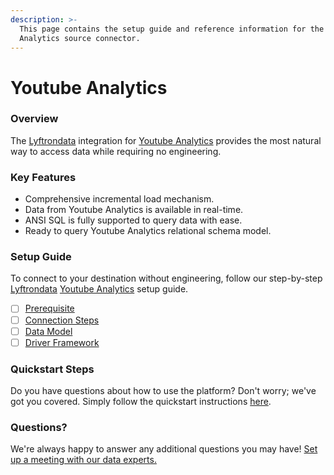 ```yaml
---
description: >-
  This page contains the setup guide and reference information for the Youtube
  Analytics source connector.
---
```


# Youtube Analytics

### Overview

The [Lyftrondata](https://www.lyftrondata.com/) integration for [Youtube Analytics](None/) provides the most natural way to access data while requiring no engineering.

### Key Features

* Comprehensive incremental load mechanism.
* Data from Youtube Analytics is available in real-time.
* ANSI SQL is fully supported to query data with ease.
* Ready to query Youtube Analytics relational schema model.

### Setup Guide

To connect to your destination without engineering, follow our step-by-step [Lyftrondata](https://www.lyftrondata.com/) [Youtube Analytics](None/) setup guide.

* [ ] [Prerequisite](prerequisite.md)
* [ ] [Connection Steps](connection-steps.md)
* [ ] [Data Model](data-model/erd.md)
* [ ] [Driver Framework](driver-framework/)

### Quickstart Steps

Do you have questions about how to use the platform? Don't worry; we've got you covered. Simply follow the quickstart instructions [here](../../).

### Questions? <a href="#questions" id="questions"></a>

We're always happy to answer any additional questions you may have! [Set up a meeting with our data experts.](https://www.lyftrondata.com/book-a-meeting/)
